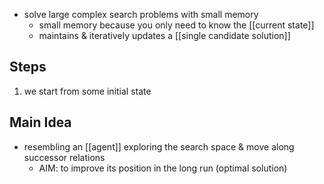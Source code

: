 - solve large complex search problems with small memory
	- small memory because you only need to know the [[current state]]
	- maintains & iteratively updates a [[single candidate solution]]

## Steps
1. we start from some initial state

## Main Idea
- resembling an [[agent]] exploring the search space & move along successor relations
	- AIM: to improve its position in the long run (optimal solution)